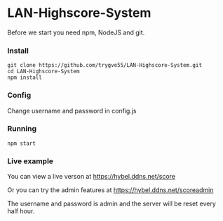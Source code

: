 # LAN-Highscore-System

Before we start you need npm, NodeJS and git.

### Install
```
git clone https://github.com/trygve55/LAN-Highscore-System.git
cd LAN-Highscore-System
npm install
```

### Config
Change username and password in config.js

### Running
```
npm start
```

### Live example
You can view a live verson at https://hybel.ddns.net/score

Or you can try the admin features at https://hybel.ddns.net/scoreadmin 

The username and password is admin and the server will be reset every half hour.
